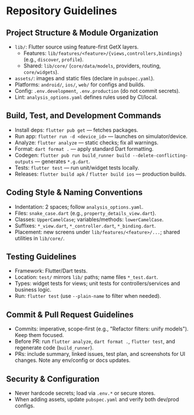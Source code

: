 # Repository Guidelines

## Project Structure & Module Organization
- `lib/`: Flutter source using feature-first GetX layers.
  - Features: `lib/features/<feature>/{views,controllers,bindings}` (e.g., `discover`, `profile`).
  - Shared: `lib/core/` (`core/data/models`, providers, routing, `core/widgets`).
- `assets/`: images and static files (declare in `pubspec.yaml`).
- Platforms: `android/`, `ios/`, `web/` for configs and builds.
- Config: `.env.development`, `.env.production` (do not commit secrets).
- Lint: `analysis_options.yaml` defines rules used by CI/local.

## Build, Test, and Development Commands
- Install deps: `flutter pub get` — fetches packages.
- Run app: `flutter run -d <device_id>` — launches on simulator/device.
- Analyze: `flutter analyze` — static checks; fix all warnings.
- Format: `dart format .` — apply standard Dart formatting.
- Codegen: `flutter pub run build_runner build --delete-conflicting-outputs` — generates `*.g.dart`.
- Tests: `flutter test` — run unit/widget tests locally.
- Releases: `flutter build apk` / `flutter build ios` — production builds.

## Coding Style & Naming Conventions
- Indentation: 2 spaces; follow `analysis_options.yaml`.
- Files: `snake_case.dart` (e.g., `property_details_view.dart`).
- Classes: `UpperCamelCase`; variables/methods: `lowerCamelCase`.
- Suffixes: `*_view.dart`, `*_controller.dart`, `*_binding.dart`.
- Placement: new screens under `lib/features/<feature>/...`; shared utilities in `lib/core/`.

## Testing Guidelines
- Framework: Flutter/Dart tests.
- Location: `test/` mirrors `lib/` paths; name files `*_test.dart`.
- Types: widget tests for views; unit tests for controllers/services and business logic.
- Run: `flutter test` (use `--plain-name` to filter when needed).

## Commit & Pull Request Guidelines
- Commits: imperative, scope-first (e.g., "Refactor filters: unify models"). Keep them focused.
- Before PR: run `flutter analyze`, `dart format .`, `flutter test`, and regenerate code (`build_runner`).
- PRs: include summary, linked issues, test plan, and screenshots for UI changes. Note any env/config or docs updates.

## Security & Configuration
- Never hardcode secrets; load via `.env.*` or secure stores.
- When adding assets, update `pubspec.yaml` and verify both dev/prod configs.

